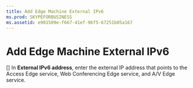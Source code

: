 ```yaml
---
title: Add Edge Machine External IPv6
ms.prod: SKYPEFORBUSINESS
ms.assetid: e901509e-f667-41ef-96f5-67251b05a167
---
```



# Add Edge Machine External IPv6
[]
In **External IPv6 address**, enter the external IP address that points to the Access Edge service, Web Conferencing Edge service, and A/V Edge service.
  
    
    


